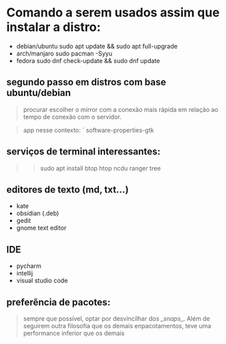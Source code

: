 # Comando a serem usados assim que instalar a distro: 

- debian/ubuntu	  sudo apt update && sudo apt full-upgrade
- arch/manjaro    sudo pacman -Syyu
- fedora          sudo dnf check-update && sudo dnf update

## segundo passo em distros com base ubuntu/debian
> procurar escolher o mirror com a conexão mais rápida em relação ao tempo de conexão com o servidor.

> app nesse contexto:
´
software-properties-gtk

## serviços de terminal interessantes:


>> sudo apt install btop htop ncdu ranger tree


## editores de texto (md, txt...)
- kate
- obsidian (.deb)
- gedit
- gnome text editor

## IDE
- pycharm
- intellij
- visual studio code

## preferẽncia de pacotes:
> sempre que possível, optar por desvincilhar dos *_snaps*_.
Além de seguirem outra filosofia que os demais enpacotamentos, teve uma performance inferior que os demais
